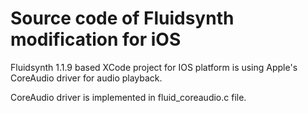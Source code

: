 # Source code of Fluidsynth modification for iOS

Fluidsynth 1.1.9 based XCode project for IOS platform is using Apple's CoreAudio driver for audio playback.

CoreAudio driver is implemented in fluid_coreaudio.c file.
